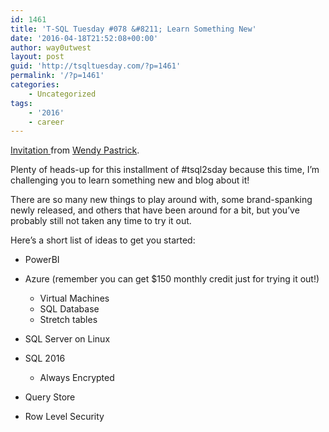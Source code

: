 ```yaml
---
id: 1461
title: 'T-SQL Tuesday #078 &#8211; Learn Something New'
date: '2016-04-18T21:52:08+00:00'
author: way0utwest
layout: post
guid: 'http://tsqltuesday.com/?p=1461'
permalink: '/?p=1461'
categories:
    - Uncategorized
tags:
    - '2016'
    - career
---
```


[Invitation ](https://wendyverse.blogspot.com/2016/04/its-time-for-t-sql-tuesday-78-may-2016.html) from [Wendy Pastrick](https://wendyverse.blogspot.com/).

Plenty of heads-up for this installment of #tsql2sday because this time, I’m challenging you to learn something new and blog about it!

There are so many new things to play around with, some brand-spanking newly released, and others that have been around for a bit, but you’ve probably still not taken any time to try it out.

Here’s a short list of ideas to get you started:

- PowerBI
- Azure (remember you can get $150 monthly credit just for trying it out!) 
    - Virtual Machines
    - SQL Database
    - Stretch tables
- SQL Server on Linux
- SQL 2016 
    - Always Encrypted
- Query Store

- Row Level Security